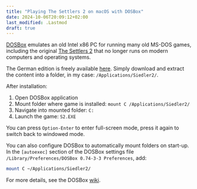 ```yaml
---
title: "Playing The Settlers 2 on macOS with DOSBox"
date: 2024-10-06T20:09:12+02:00
last_modified: .Lastmod
draft: true
---
```


[DOSBox] emulates an old Intel x86 PC for running many old MS-DOS games, including the original [The Settlers 2] that no longer runs on modern computers and operating systems.

The German edition is freely available [here](https://www.chip.de/downloads/Die-Siedler-2-Gold-Edition_116251848.html). Simply download and extract the content into a folder, in my case: `/Applications/Siedler2/`.

After installation:

1. Open DOSBox application
2. Mount folder where game is installed: `mount C /Applications/Siedler2/`
3. Navigate into mounted folder: `C:`
4. Launch the game: `S2.EXE`

You can press `Option-Enter` to enter full-screen mode, press it again to switch back to windowed mode.

You can also configure DOSBox to automatically mount folders on start-up.
In the `[autoexec]` section of the DOSBox settings file `/Library/Preferences/DOSBox 0.74-3-3 Preferences`, add: 

```bash
mount C ~/Applications/Siedler2/
```

For more details, see the DOSBox [wiki].

[DOSBox]: https://www.dosbox.com/
[The Settlers 2]: https://settlers2.net/
[wiki]: https://www.dosbox.com/wiki/DOSBox_and_Mac_OS_X

